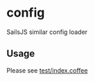 # config
SailsJS similar config loader

## Usage
Please see [test/index.coffee](https://github.com/twhtanghk/config/blob/master/test/index.coffee)
